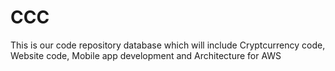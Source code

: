 # CCC
This is our code repository database which will include Cryptcurrency code, Website code, Mobile app development and Architecture for AWS
